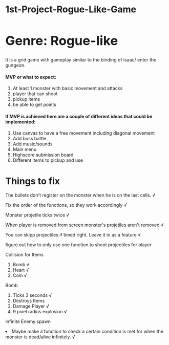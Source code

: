 # 1st-Project-Rogue-Like-Game

<h1 style="font-size: 40px">Genre: Rogue-like</h1>

It is a grid game with gameplay similar to the binding of isaac/ enter the gungeon.<br>

#### MVP or what to expect:
<ol>
  <li>At least 1 monster with basic movement and attacks</li>
  <li>player that can shoot</li>
  <li>pickup items</li>
  <li>be able to get points</li>
</ol>

#### If MVP is achieved here are a couple of different ideas that could be implemented:
<ol>
  <li>Use canvas to have a free movement including diagonal movement</li>
  <li>Add boss battle</li>
  <li>Add music/sounds</li>
  <li>Main menu</li>
  <li>Highscore submission board</li>
  <li>Different items to pickup and use</li>
</ol>

# Things to fix
The bullets don't register on the monster when he is on the last cells. √

Fix the order of the functions, so they work accordingly √

Monster projetile ticks twice √

When player is removed from screen monster's projetiles aren't removed √

You can skipp projectiles if timed right. Leave it in as a feature √

figure out how to only use one function to shoot projectiles for player

Collision for Items
<ol>
  <li>Bomb √</li>
  <li>Heart √</li>
  <li>Coin √</li>
</ol>

Bomb
<ol>
  <li>Ticks 3 seconds √</li>
  <li>Destroys Items</li>
  <li>Damage Player √</li>
  <li>9 pixel radius explosion √</li>
</ol>

Infinite Enemy spawn 

<li>Maybe make a function to check a certain condition is met for when the monster is dead/alive infinitely. √</li>
